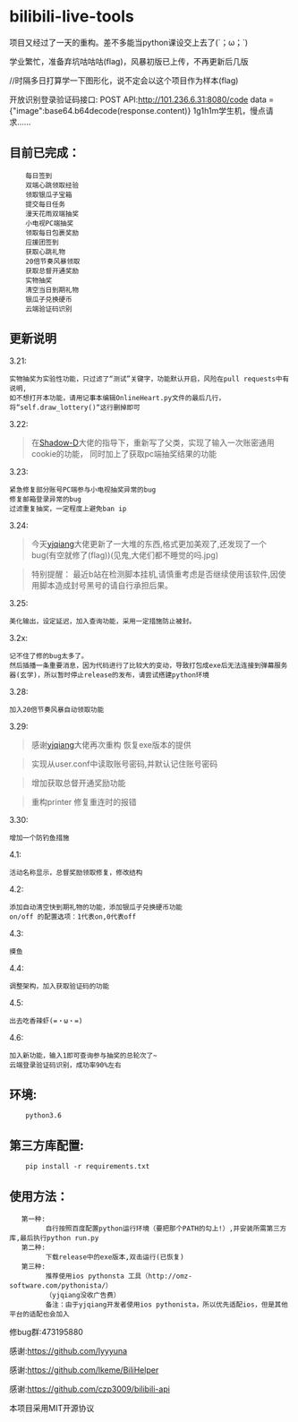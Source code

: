 # bilibili-live-tools


项目又经过了一天的重构。差不多能当python课设交上去了(´；ω；`)

学业繁忙，准备弃坑咕咕咕(flag)，风暴初版已上传，不再更新后几版

//时隔多日打算学一下图形化，说不定会以这个项目作为样本(flag)



开放识别登录验证码接口:
    POST API:http://101.236.6.31:8080/code
    data = {"image":base64.b64decode(response.content)}
    1g1h1m学生机，慢点请求......

目前已完成：
------

        每日签到
        双端心跳领取经验
        领取银瓜子宝箱
        提交每日任务
        漫天花雨双端抽奖
        小电视PC端抽奖
        领取每日包裹奖励
        应援团签到
        获取心跳礼物
        20倍节奏风暴领取
        获取总督开通奖励
        实物抽奖
        清空当日到期礼物
        银瓜子兑换硬币
        云端验证码识别

        
更新说明
------

3.21:
        
    实物抽奖为实验性功能，只过滤了“测试”关键字，功能默认开启，风险在pull requests中有说明,
    如不想打开本功能，请用记事本编辑OnlineHeart.py文件的最后几行，将“self.draw_lottery()“这行删掉即可

3.22:
        
>   在[Shadow-D](https://github.com/Shadow-D)大佬的指导下，重新写了父类，实现了输入一次账密通用cookie的功能，
    同时加上了获取pc端抽奖结果的功能
    
3.23:

    紧急修复部分账号PC端参与小电视抽奖异常的bug
    修复邮箱登录异常的bug
    过滤重复抽奖，一定程度上避免ban ip
3.24:
>  今天[yjqiang](https://github.com/yjqiang)大佬更新了一大堆的东西,格式更加美观了,还发现了一个bug(有空就修了(flag))(见鬼,大佬们都不睡觉的吗.jpg)
   
>  特别提醒：
        最近b站在检测脚本挂机,请慎重考虑是否继续使用该软件,因使用脚本造成封号黑号的请自行承担后果。


3.25:

    美化输出，设定延迟，加入查询功能，采用一定措施防止被封。
    
3.2x:

    记不住了修的bug太多了。
    然后插播一条重要消息，因为代码进行了比较大的变动，导致打包成exe后无法连接到弹幕服务器(玄学)，所以暂时停止release的发布，请尝试搭建python环境
    
3.28:
    
    加入20倍节奏风暴自动领取功能

3.29:
>  感谢[yjqiang](https://github.com/yjqiang)大佬再次重构
   恢复exe版本的提供

>  实现从user.conf中读取账号密码,并默认记住账号密码

>  增加获取总督开通奖励功能

>  重构printer 修复重连时的报错

3.30:
   
    增加一个防钓鱼措施
4.1:

    活动名称显示，总督奖励领取修复，修改结构
4.2:

    添加自动清空快到期礼物的功能，添加银瓜子兑换硬币功能
    on/off 的配置选项：1代表on,0代表off
4.3:

    摸鱼
4.4:

    调整架构，加入获取验证码的功能
4.5:

    出去吃香辣虾(=・ω・=)
4.6:

    加入新功能，输入1即可查询参与抽奖的总轮次了~
    云端登录验证码识别，成功率90%左右



环境:
------  
        python3.6

第三方库配置:
------

        pip install -r requirements.txt

使用方法：
------

       第一种:
             自行按照百度配置python运行环境（要把那个PATH的勾上!）,并安装所需第三方库,最后执行python run.py
       第二种:
             下载release中的exe版本,双击运行(已恢复)
       第三种:
             推荐使用ios pythonsta 工具（http://omz-software.com/pythonista/）
             （yjqiang没收广告费）
             备注：由于yjqiang开发者使用ios pythonista，所以优先适配ios，但是其他平台的适配也会加入      
         
        
    
修bug群:473195880


感谢:https://github.com/lyyyuna

感谢:https://github.com/lkeme/BiliHelper

感谢:https://github.com/czp3009/bilibili-api


本项目采用MIT开源协议
